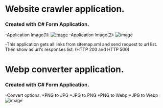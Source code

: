 # Website crawler application. 
### Created with C# Form Application.
-Application Image(1):
[![image](https://user-images.githubusercontent.com/51403455/218575980-d3c2ae75-3229-4ac7-9175-5fb00fc7e68b.png)](https://www.examplewebpage.com/)
-Application Image(2):
![image](https://user-images.githubusercontent.com/51403455/218576751-e9f16485-c788-4e90-90e0-f56a74070880.png)

-This application gets all links from sitemap.xml and send request to url list. Then show as url's responses list. (HTTP 200 and HTTP 500)

# Webp converter application. 
### Created with C# Form Application.
-Convert options:
*PNG to JPG
*JPG to PNG
*PNG to Webp
*JPG to Webp
![image](https://user-images.githubusercontent.com/51403455/219779337-4a163987-d6a2-4274-885e-9696ab5f67f8.png)
